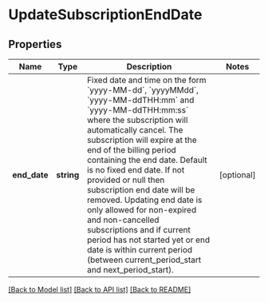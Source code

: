 # UpdateSubscriptionEndDate

## Properties
Name | Type | Description | Notes
------------ | ------------- | ------------- | -------------
**end_date** | **string** | Fixed date and time on the form &#x60;yyyy-MM-dd&#x60;, &#x60;yyyyMMdd&#x60;, &#x60;yyyy-MM-ddTHH:mm&#x60; and &#x60;yyyy-MM-ddTHH:mm:ss&#x60; where the subscription will automatically cancel. The subscription will expire at the end of the billing period containing the end date. Default is no fixed end date. If not provided or null then subscription end date will be removed. Updating end date is only allowed for non-expired and non-cancelled subscriptions and if current period has not started yet or end date is within current period (between current_period_start and next_period_start). | [optional] 

[[Back to Model list]](../../README.md#documentation-for-models) [[Back to API list]](../../README.md#documentation-for-api-endpoints) [[Back to README]](../../README.md)

